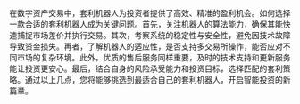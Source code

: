 在数字资产交易中，套利机器人为投资者提供了高效、精准的盈利机会。如何选择一款合适的套利机器人成为关键问题。首先，关注机器人的算法能力，确保其能快速捕捉市场差价并执行交易。其次，考察系统的稳定性与安全性，避免因技术故障导致资金损失。再者，了解机器人的适应性，是否支持多交易所操作，能否应对不同市场的复杂环境。此外，优质的售后服务同样重要，及时的技术支持和更新服务能让投资更安心。最后，结合自身的风险承受能力和投资目标，选择匹配的套利策略。通过以上几点，您将能够挑选到最适合自己的套利机器人，开启智能投资的新篇章。